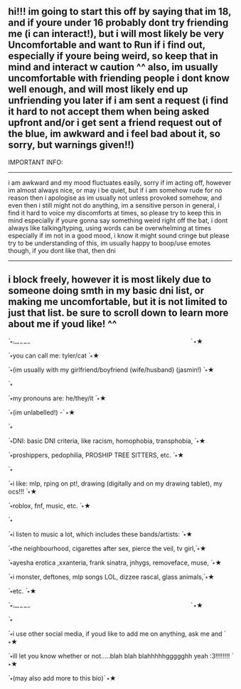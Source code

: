 hi!!! im going to start this off by saying that im 18, and if youre under 16 probably dont try friending me (i can interact!), but i will most likely be very Uncomfortable and want to Run if i find out, especially if youre being weird, so keep that in mind and interact w caution ^^ also, im usually uncomfortable with friending people i dont know well enough, and will most likely end up unfriending you later if i am sent a request (i find it hard to not accept them when being asked upfront and/or i get sent a friend request out of the blue, im awkward and i feel bad about it, so sorry, but warnings given!!)
----------------------------------------------------------------------------------------------------------
IMPORTANT INFO:

----------------------------------------------------------------------------------------------------------
i am awkward and my mood fluctuates easily, sorry if im acting off, however im almost always nice, or may i be quiet, but if i am somehow rude for no reason then i apologise as im usually not unless provoked somehow, and even then i still might not do anything, im a sensitive person in general, i find it hard to voice my discomforts at times, so please try to keep this in mind especially if youre gonna say something weird right off the bat, i dont always like talking/typing, using words can be overwhelming at times especially if im not in a good mood, i know it might sound cringe but please try to be understanding of this, im usually happy to boop/use emotes though, if you dont like that, then dni

----------------------------------------------------------------------------------------------------------
i block freely, however it is most likely due to someone doing smth in my basic dni list, or making me uncomfortable, but it is not limited to just that list. be sure to scroll down to learn more about me if youd like! ^^
----------------------------------------------------------------------------------------------------------
۫ ⭒<img width="400" height="8" alt="image" src="https://github.com/user-attachments/assets/03bc2dde-1be7-4915-8f95-957f15e8bae6" /> ۫ ⭒★

۫ ⭒you can call me: tyler/cat ۫ ⭒★

۫ ⭒(im usually with my girlfriend/boyfriend (wife/husband) (jasmin!) ۫ ⭒★

۫ ⭒

۫ ⭒my pronouns are: he/they/it ۫ ⭒★

۫ ⭒(im unlabelled!) - ۫ ⭒★

۫ ⭒

۫ ⭒DNI: basic DNI criteria, like racism, homophobia, transphobia, ۫ ⭒★

۫ ⭒proshippers, pedophilia, PROSHIP TREE SITTERS, etc. ۫ ⭒★

۫ ⭒

۫ ⭒i like: mlp, rping on pt!, drawing (digitally and on my drawing tablet), my ocs!!! ۫ ⭒★

۫ ⭒roblox, fnf, music, etc. ۫ ⭒★

۫ ⭒

۫ ⭒i listen to music a lot, which includes these bands/artists: ۫ ⭒★

۫ ⭒the neighbourhood, cigarettes after sex, pierce the veil, tv girl,۫ ⭒★

۫ ⭒ayesha erotica ,xxanteria, frank sinatra, jnhygs, removeface, muse, ۫ ⭒★

۫ ⭒i monster, deftones, mlp songs LOL, dizzee rascal, glass animals,۫ ⭒★

۫ ⭒etc. ۫ ⭒★

۫ ⭒<img width="400" height="8" alt="image" src="https://github.com/user-attachments/assets/03bc2dde-1be7-4915-8f95-957f15e8bae6" /> ۫ ⭒★

۫ ⭒

۫ ⭒i use other social media, if youd like to add me on anything, ask me and ۫ ⭒★

۫ ⭒ill let you know whether or not.....blah blah blahhhhhggggghh yeah :3!!!!!!!! ۫ ⭒★

۫ ⭒(may also add more to this bio) ۫ ⭒★

